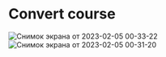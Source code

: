 # Convert course
![Снимок экрана от 2023-02-05 00-33-22](https://user-images.githubusercontent.com/123373407/216787378-91ebfcd8-9fac-4452-ad67-0b3415edc092.png)
![Снимок экрана от 2023-02-05 00-31-20](https://user-images.githubusercontent.com/123373407/216787384-9b5e2b3c-e309-438b-8a0c-3a33feca9ef8.png)
